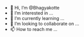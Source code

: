 - 👋 Hi, I’m @Bhagyakotte
- 👀 I’m interested in ...
- 🌱 I’m currently learning ...
- 💞️ I’m looking to collaborate on ...
- 📫 How to reach me ...

<!---
Bhagyakotte/Bhagyakotte is a ✨ special ✨ repository because its `README.md` (this file) appears on your GitHub profile.
You can click the Preview link to take a look at your changes.
--->
